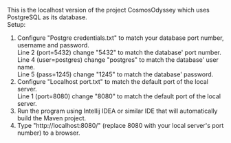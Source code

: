 This is the localhost version of the project CosmosOdyssey which uses PostgreSQL as its database.  
Setup:  
1. Configure "Postgre credentials.txt" to match your database port number, username and password.  
   Line 2 (port=5432) change "5432" to match the database' port number.  
   Line 4 (user=postgres) change "postgres" to match the database' user name.  
   Line 5 (pass=1245) change "1245" to match the database' password.  
2. Configure "Localhost port.txt" to match the default port of the local server.  
   Line 1 (port=8080) change "8080" to match the default port of the local server.  
3. Run the program using Intellij IDEA or similar IDE that will automatically build the Maven project.  
4. Type "http://localhost:8080/" (replace 8080 with your local server's port number) to a browser.
